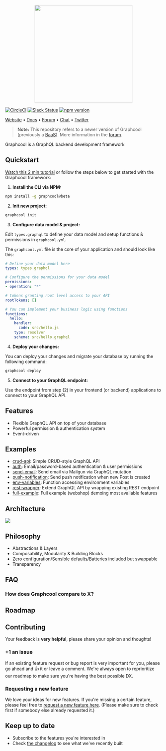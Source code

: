 <p align="center"><a href="https://www.graph.cool"><img src="https://imgur.com/NNp55eL.png" width="314"></a></p>

[![CircleCI](https://circleci.com/gh/graphcool/graphcool.svg?style=shield)](https://circleci.com/gh/graphcool/graphcool) [![Slack Status](https://slack.graph.cool/badge.svg)](https://slack.graph.cool) [![npm version](https://badge.fury.io/js/graphcool.svg)](https://badge.fury.io/js/graphcool)

[Website](https://www.graph.cool/) • [Docs](https://docs-next.graph.cool/) • [Forum](https://www.graph.cool/forum) • [Chat](https://slack.graph.cool/) • [Twitter](https://twitter.com/graphcool) 

> **Note:** This repository refers to a newer version of Graphcool (previously a [BaaS](https://www.graph.cool/)). More information in the [forum](https://www.graph.cool/forum/t/feedback-new-cli-beta/949).

Graphcool is a GraphQL backend development framework

## Quickstart

[Watch this 2 min tutorial](https://www.youtube.com/watch?v=gg_SJ8a5xpA) or follow the steps below to get started with the Graphcool framework:

1. **Install the CLI via NPM:**

  ```sh
  npm install -g graphcool@beta
  ```

2. **Init new project:**

  ```sh
  graphcool init
  ```
  
3. **Configure data model & project:**

  Edit `types.graphql` to define your data model and setup functions & permissions in  `graphcool.yml`.
  
  The `graphcool.yml` file is the core of your application and should look like this:
  
  ```yml
  # Define your data model here
  types: types.graphql

  # Configure the permissions for your data model
  permissions:
  - operation: "*"

  # tokens granting root level access to your API
  rootTokens: []

  # You can implement your business logic using functions
  functions:
    hello:
      handler:
        code: src/hello.js
      type: resolver
      schema: src/hello.graphql
  ```
  
4. **Deploy your changes:**

  You can deploy your changes and migrate your database by running the following command:
  
  ```sh
  graphcool deploy
  ```
  
5. **Connect to your GraphQL endpoint:**

  Use the endpoint from step (2) in your frontend (or backend) applications to connect to your GraphQL API.

## Features

* Flexible GraphQL API on top of your database
* Powerful permission & authentication system
* Event-driven

## Examples

* [crud-api](examples/crud-api): Simple CRUD-style GraphQL API
* [auth](examples/auth): Email/password-based authentication & user permissions 
* [send-email](examples/send-email): Send email via Mailgun via GraphQL mutation
* [push-notification](examples/push-notification): Send push notification when new Post is created
* [env-variables](examples/env-variables): Function accessing environment variables
* [rest-wrapper](examples/rest-wrapper): Extend GraphQL API by wrapping existing REST endpoint
* [full-example](examples/full-example): Full example (webshop) demoing most available features

## Architecture

![](https://imgur.com/7uCckl3.png)

## Philosophy

* Abstractions & Layers
* Composability, Modularity & Building Blocks
* Zero configuration/Sensible defaults/Batteries included but swappable
* Transparency

## FAQ

### How does Graphcool compare to X?

## Roadmap

## Contributing

Your feedback is **very helpful**, please share your opinion and thoughts!

### +1 an issue

If an existing feature request or bug report is very important for you, please go ahead and :+1: it or leave a comment. We're always open to reprioritize our roadmap to make sure you're having the best possible DX.

### Requesting a new feature

We love your ideas for new features. If you're missing a certain feature, please feel free to [request a new feature here](https://github.com/graphcool/feature-requests/issues/new). (Please make sure to check first if somebody else already requested it.)

## Keep up to date

* Subscribe to the features you're interested in
* Check [the changelog](https://www.graph.cool/docs/faq/graphcool-changelog-chiooo0ahn/) to see what we've recently built
